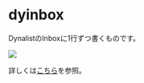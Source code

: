 # dyinbox
DynalistのInboxに1行ずつ書くものです。

![](https://gyazo.com/de14eb1a03e5a052b33d5818566274b8.png)

詳しくは[こちら](https://scrapbox.io/ugo/Dynalist%E3%81%AEInbox%E3%81%AB1%E8%A1%8C%E3%81%9A%E3%81%A4%E6%9B%B8%E3%81%8FGUI%E3%82%A2%E3%83%97%E3%83%AA%E3%82%B1%E3%83%BC%E3%82%B7%E3%83%A7%E3%83%B3%EF%BC%88Python%E4%BD%BF%E7%94%A8%EF%BC%89)を参照。
